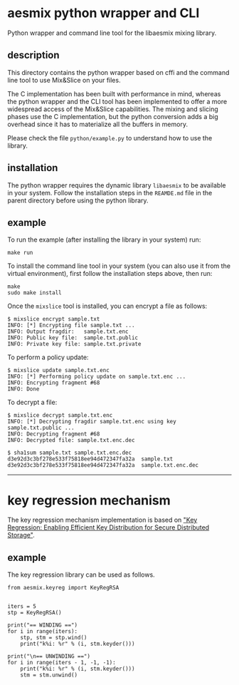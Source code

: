 # aesmix python wrapper and CLI

Python wrapper and command line tool for the libaesmix mixing library.


## description

This directory contains the python wrapper based on cffi and the command line
tool to use Mix&Slice on your files.

The C implementation has been built with performance in mind, whereas the python
wrapper and the CLI tool has been implemented to offer a more widespread access
of the Mix&Slice capabilities. The mixing and slicing phases use the C
implementation, but the python conversion adds a big overhead since it has
to materialize all the buffers in memory.

Please check the file `python/example.py` to understand how to use the library.


## installation

The python wrapper requires the dynamic library `libaesmix` to be available in
your system. Follow the installation steps in the `REAMDE.md` file in the
parent directory before using the python library.


## example

To run the example (after installing the library in your system) run:

    make run


To install the command line tool in your system (you can also use it from the
virtual environment), first follow the installation steps above, then run:

    make
    sudo make install


Once the `mixslice` tool is installed, you can encrypt a file as follows:

    $ mixslice encrypt sample.txt
    INFO: [*] Encrypting file sample.txt ...
    INFO: Output fragdir:   sample.txt.enc
    INFO: Public key file:  sample.txt.public
    INFO: Private key file: sample.txt.private

To perform a policy update:

    $ mixslice update sample.txt.enc
    INFO: [*] Performing policy update on sample.txt.enc ...
    INFO: Encrypting fragment #68
    INFO: Done

To decrypt a file:

    $ mixslice decrypt sample.txt.enc
    INFO: [*] Decrypting fragdir sample.txt.enc using key sample.txt.public ...
    INFO: Decrypting fragment #68
    INFO: Decrypted file: sample.txt.enc.dec

    $ sha1sum sample.txt sample.txt.enc.dec
    d3e92d3c3bf278e533f75818ee94d472347fa32a  sample.txt
    d3e92d3c3bf278e533f75818ee94d472347fa32a  sample.txt.enc.dec

--------------------------------------------------------------------------------

# key regression mechanism

The key regression mechanism implementation is based on
["Key Regression: Enabling Efficient Key Distribution for Secure Distributed Storage"](https://eprint.iacr.org/2005/303.pdf).


## example

The key regression library can be used as follows.

    from aesmix.keyreg import KeyRegRSA


    iters = 5
    stp = KeyRegRSA()

    print("== WINDING ==")
    for i in range(iters):
        stp, stm = stp.wind()
        print("k%i: %r" % (i, stm.keyder()))

    print("\n== UNWINDING ==")
    for i in range(iters - 1, -1, -1):
        print("k%i: %r" % (i, stm.keyder()))
        stm = stm.unwind()
